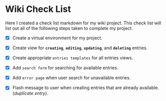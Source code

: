 # Wiki Check List

Here I created a check list markdown for my wiki project. This check list will list out all of the following steps taken to complete my project.

- [X] Create a virtual environment for my project.
- [X] Create view for **`creating`**, **`editing`**, **`updating`**, and **`deleting`** entries.
- [X] Create appropriate `entries templates` for all entries views.
- [X] Add `search form` for searching for available entries.
- [X] Add `error page` when user search for unavailable entries.
- [X] Flash message to user when creating entries that are already available. (*duplicate entry)*.
 
